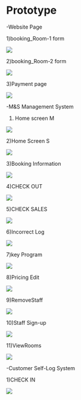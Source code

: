 # Prototype

-Website Page

1)booking_Room-1 form

![](images/6-GUI_Prototypes/BookingForm.jpg)

2)booking_Room-2 form

![](images/6-GUI_Prototypes/BookingForm-2.jpg)

3)Payment page

![](images/6-GUI_Prototypes/Payment.jpg)

-M&S Management System

1) Home screen M

![](images/6-GUI_Prototypes/ManagerMain.jpg)


2)Home Screen S

![](images/6-GUI_Prototypes/StaffMain.jpg)

3)Booking Information

![](images/6-GUI_Prototypes/BookingInfor.jpg)

4)CHECK OUT

![](images/6-GUI_Prototypes/checkout.jpg)

5)CHECK SALES

![](images/6-GUI_Prototypes/CheckSales.jpg)

6)Incorrect Log

![](images/6-GUI_Prototypes/IncorrectLog.jpg)

7)key Program

![](images/6-GUI_Prototypes/KeyProgram.jpg)

8)Pricing Edit

![](images/6-GUI_Prototypes/PricingEdit.jpg)


9)RemoveStaff

![](images/6-GUI_Prototypes/RemoveStaff.jpg)

10)Staff Sign-up

![](images/6-GUI_Prototypes/SIGNUP.jpg)

11)ViewRooms

![](images/6-GUI_Prototypes/ViewRooms.jpg)

-Customer  Self-Log System

1)CHECK IN

![](images/6-GUI_Prototypes/Checkin.jpg)


